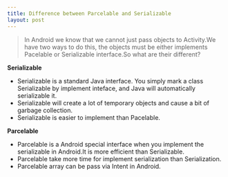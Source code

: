 ```yaml
---
title: Difference between Parcelable and Serializable
layout: post
---
```


> In Android we know that we cannot just pass objects to Activity.We have two ways to do this, the objects must be either implements Pacelable or Serializable interface.So what are their different?

**Serializable**

* Serializable is a standard Java interface. You simply mark a class Serializable by implement inteface, and Java will automatically serializable it.
* Serializable will create a lot of temporary objects and cause a bit of garbage collection.
* Serializable is easier to implement than Pacelable.

**Parcelable**

* Parcelable is a Android special interface when you implement the serializable in Android.It is more efficient than Serializable.
* Parcelable take more time for implement serialization than Serialization.
* Parcelable array can be pass via Intent in Android.
